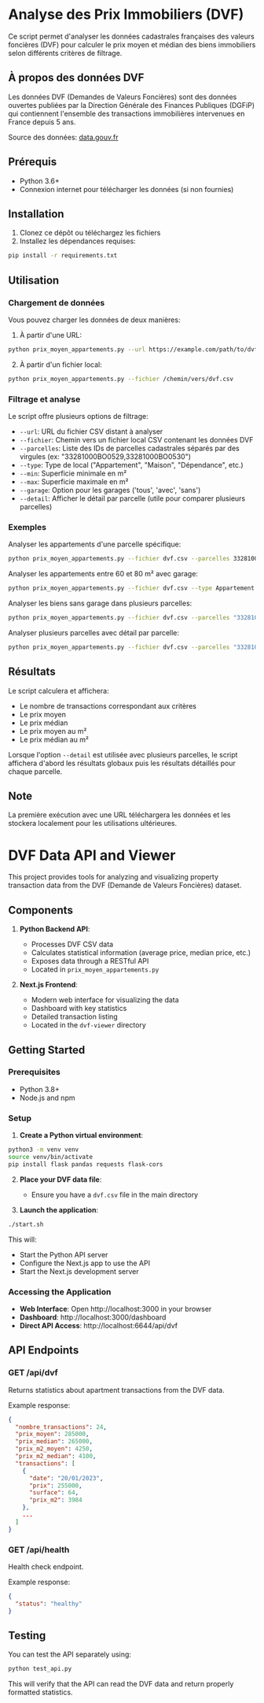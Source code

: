 # Analyse des Prix Immobiliers (DVF)

Ce script permet d'analyser les données cadastrales françaises des valeurs foncières (DVF) pour calculer le prix moyen et médian des biens immobiliers selon différents critères de filtrage.

## À propos des données DVF

Les données DVF (Demandes de Valeurs Foncières) sont des données ouvertes publiées par la Direction Générale des Finances Publiques (DGFiP) qui contiennent l'ensemble des transactions immobilières intervenues en France depuis 5 ans.

Source des données: [data.gouv.fr](https://www.data.gouv.fr/fr/datasets/r/316795eb-a3fa-465d-b058-38ef8579da11)

## Prérequis

- Python 3.6+
- Connexion internet pour télécharger les données (si non fournies)

## Installation

1. Clonez ce dépôt ou téléchargez les fichiers
2. Installez les dépendances requises:

```bash
pip install -r requirements.txt
```

## Utilisation

### Chargement de données

Vous pouvez charger les données de deux manières:

1. À partir d'une URL:
```bash
python prix_moyen_appartements.py --url https://example.com/path/to/dvf.csv
```

2. À partir d'un fichier local:
```bash
python prix_moyen_appartements.py --fichier /chemin/vers/dvf.csv
```

### Filtrage et analyse

Le script offre plusieurs options de filtrage:

- `--url`: URL du fichier CSV distant à analyser
- `--fichier`: Chemin vers un fichier local CSV contenant les données DVF
- `--parcelles`: Liste des IDs de parcelles cadastrales séparés par des virgules (ex: "33281000BO0529,33281000BO0530")
- `--type`: Type de local ("Appartement", "Maison", "Dépendance", etc.)
- `--min`: Superficie minimale en m²
- `--max`: Superficie maximale en m²
- `--garage`: Option pour les garages ('tous', 'avec', 'sans')
- `--detail`: Afficher le détail par parcelle (utile pour comparer plusieurs parcelles)

### Exemples

Analyser les appartements d'une parcelle spécifique:
```bash
python prix_moyen_appartements.py --fichier dvf.csv --parcelles 33281000BO0529 --type Appartement
```

Analyser les appartements entre 60 et 80 m² avec garage:
```bash
python prix_moyen_appartements.py --fichier dvf.csv --type Appartement --min 60 --max 80 --garage avec
```

Analyser les biens sans garage dans plusieurs parcelles:
```bash
python prix_moyen_appartements.py --fichier dvf.csv --parcelles "33281000BO0529,33281000BO0530" --garage sans
```

Analyser plusieurs parcelles avec détail par parcelle:
```bash
python prix_moyen_appartements.py --fichier dvf.csv --parcelles "33281000BO0529,33281000BO0530" --type Appartement --detail
```

## Résultats

Le script calculera et affichera:
- Le nombre de transactions correspondant aux critères
- Le prix moyen
- Le prix médian
- Le prix moyen au m²
- Le prix médian au m²

Lorsque l'option `--detail` est utilisée avec plusieurs parcelles, le script affichera d'abord les résultats globaux puis les résultats détaillés pour chaque parcelle.

## Note

La première exécution avec une URL téléchargera les données et les stockera localement pour les utilisations ultérieures.

# DVF Data API and Viewer

This project provides tools for analyzing and visualizing property transaction data from the DVF (Demande de Valeurs Foncières) dataset.

## Components

1. **Python Backend API**:
   - Processes DVF CSV data
   - Calculates statistical information (average price, median price, etc.)
   - Exposes data through a RESTful API
   - Located in `prix_moyen_appartements.py`

2. **Next.js Frontend**:
   - Modern web interface for visualizing the data
   - Dashboard with key statistics
   - Detailed transaction listing
   - Located in the `dvf-viewer` directory

## Getting Started

### Prerequisites

- Python 3.8+
- Node.js and npm

### Setup

1. **Create a Python virtual environment**:
```bash
python3 -m venv venv
source venv/bin/activate
pip install flask pandas requests flask-cors
```

2. **Place your DVF data file**:
   - Ensure you have a `dvf.csv` file in the main directory

3. **Launch the application**:
```bash
./start.sh
```

This will:
- Start the Python API server
- Configure the Next.js app to use the API
- Start the Next.js development server

### Accessing the Application

- **Web Interface**: Open http://localhost:3000 in your browser
- **Dashboard**: http://localhost:3000/dashboard
- **Direct API Access**: http://localhost:6644/api/dvf

## API Endpoints

### GET /api/dvf

Returns statistics about apartment transactions from the DVF data.

Example response:

```json
{
  "nombre_transactions": 24,
  "prix_moyen": 285000,
  "prix_median": 265000,
  "prix_m2_moyen": 4250,
  "prix_m2_median": 4100,
  "transactions": [
    {
      "date": "20/01/2023",
      "prix": 255000,
      "surface": 64,
      "prix_m2": 3984
    },
    ...
  ]
}
```

### GET /api/health

Health check endpoint.

Example response:

```json
{
  "status": "healthy"
}
```

## Testing

You can test the API separately using:

```bash
python test_api.py
```

This will verify that the API can read the DVF data and return properly formatted statistics. 